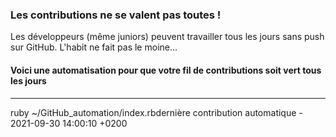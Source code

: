 ### Les contributions ne se valent pas toutes !
Les développeurs (même juniors) peuvent travailler tous les jours sans push sur GitHub. L'habit ne fait pas le moine...
#### Voici une automatisation pour que votre fil de contributions soit vert tous les jours 
--------------------
ruby ~/GitHub_automation/index.rbdernière contribution automatique - 2021-09-30 14:00:10 +0200